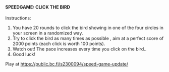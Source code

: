#### SPEEDGAME: CLICK THE BIRD ####

Instructions:

1. You have 20 rounds to click the bird showing in one of the four circles in your screen in a randomized way.
2. Try to click the bird as many times as possible , aim at a perfect score of 2000 points (each click is worth 100 points).
3. Watch out! The pace increases every time you click on the bird..
4. Good luck!

Play at https://public.bc.fi/s2300094/speed-game-update/

